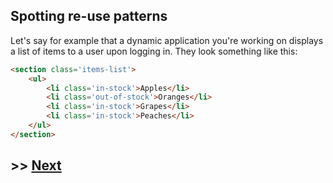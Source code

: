 ## Spotting re-use patterns

Let's say for example that a dynamic application you're working on displays a list of items to a user upon logging in. They look something like this:

```html
<section class='items-list'>
	<ul>
		<li class='in-stock'>Apples</li>
		<li class='out-of-stock'>Oranges</li>
		<li class='in-stock'>Grapes</li>
		<li class='in-stock'>Peaches</li>
	</ul>
</section>
```

## >> <a href='https://github.com/code-for-coffee/IntroductionToHandlebars/blob/master/1-Introduction/1_4.md'>Next</a>
